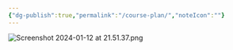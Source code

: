 ```yaml
---
{"dg-publish":true,"permalink":"/course-plan/","noteIcon":""}
---
```


![Screenshot 2024-01-12 at 21.51.37.png](/img/user/Attachments/Screenshot%202024-01-12%20at%2021.51.37.png)